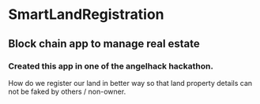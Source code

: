 # SmartLandRegistration
## Block chain app to manage real estate

### Created this app in one of the angelhack hackathon. 

How do we register our land in better way so that land property details can not be faked by others / non-owner. 


